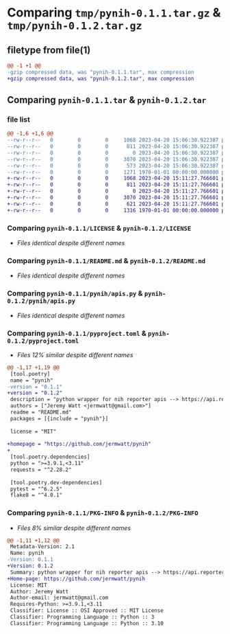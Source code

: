 # Comparing `tmp/pynih-0.1.1.tar.gz` & `tmp/pynih-0.1.2.tar.gz`

## filetype from file(1)

```diff
@@ -1 +1 @@
-gzip compressed data, was "pynih-0.1.1.tar", max compression
+gzip compressed data, was "pynih-0.1.2.tar", max compression
```

## Comparing `pynih-0.1.1.tar` & `pynih-0.1.2.tar`

### file list

```diff
@@ -1,6 +1,6 @@
--rw-r--r--   0        0        0     1068 2023-04-20 15:06:30.922387 pynih-0.1.1/LICENSE
--rw-r--r--   0        0        0      811 2023-04-20 15:06:30.922387 pynih-0.1.1/README.md
--rw-r--r--   0        0        0        0 2023-04-20 15:06:30.922387 pynih-0.1.1/pynih/__init__.py
--rw-r--r--   0        0        0     3070 2023-04-20 15:06:30.922387 pynih-0.1.1/pynih/apis.py
--rw-r--r--   0        0        0      573 2023-04-20 15:06:30.922387 pynih-0.1.1/pyproject.toml
--rw-r--r--   0        0        0     1271 1970-01-01 00:00:00.000000 pynih-0.1.1/PKG-INFO
+-rw-r--r--   0        0        0     1068 2023-04-20 15:11:27.766601 pynih-0.1.2/LICENSE
+-rw-r--r--   0        0        0      811 2023-04-20 15:11:27.766601 pynih-0.1.2/README.md
+-rw-r--r--   0        0        0        0 2023-04-20 15:11:27.766601 pynih-0.1.2/pynih/__init__.py
+-rw-r--r--   0        0        0     3070 2023-04-20 15:11:27.766601 pynih-0.1.2/pynih/apis.py
+-rw-r--r--   0        0        0      621 2023-04-20 15:11:27.766601 pynih-0.1.2/pyproject.toml
+-rw-r--r--   0        0        0     1316 1970-01-01 00:00:00.000000 pynih-0.1.2/PKG-INFO
```

### Comparing `pynih-0.1.1/LICENSE` & `pynih-0.1.2/LICENSE`

 * *Files identical despite different names*

### Comparing `pynih-0.1.1/README.md` & `pynih-0.1.2/README.md`

 * *Files identical despite different names*

### Comparing `pynih-0.1.1/pynih/apis.py` & `pynih-0.1.2/pynih/apis.py`

 * *Files identical despite different names*

### Comparing `pynih-0.1.1/pyproject.toml` & `pynih-0.1.2/pyproject.toml`

 * *Files 12% similar despite different names*

```diff
@@ -1,17 +1,19 @@
 [tool.poetry]
 name = "pynih"
-version = "0.1.1"
+version = "0.1.2"
 description = "python wrapper for nih reporter apis --> https://api.reporter.nih.gov/"
 authors = ["Jeremy Watt <jermwatt@gmail.com>"]
 readme = "README.md"
 packages = [{include = "pynih"}]
 
 license = "MIT"
 
+homepage = "https://github.com/jermwatt/pynih"
+
 [tool.poetry.dependencies]
 python = ">=3.9.1,<3.11"
 requests = "^2.28.2"
 
 [tool.poetry.dev-dependencies]
 pytest = "^6.2.5"
 flake8 = "^4.0.1"
```

### Comparing `pynih-0.1.1/PKG-INFO` & `pynih-0.1.2/PKG-INFO`

 * *Files 8% similar despite different names*

```diff
@@ -1,11 +1,12 @@
 Metadata-Version: 2.1
 Name: pynih
-Version: 0.1.1
+Version: 0.1.2
 Summary: python wrapper for nih reporter apis --> https://api.reporter.nih.gov/
+Home-page: https://github.com/jermwatt/pynih
 License: MIT
 Author: Jeremy Watt
 Author-email: jermwatt@gmail.com
 Requires-Python: >=3.9.1,<3.11
 Classifier: License :: OSI Approved :: MIT License
 Classifier: Programming Language :: Python :: 3
 Classifier: Programming Language :: Python :: 3.10
```

